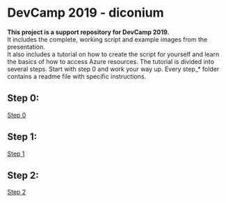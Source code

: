 # DevCamp 2019 - diconium
**This project is a support repository for DevCamp 2019.**  
It includes the complete, working script and example images from the presentation.  
It also includes a tutorial on how to create the script for yourself and learn the basics of how to access Azure resources.
The tutorial is divided into several steps. Start with step 0 and work your way up. Every step_\* folder contains a readme file with specific instructions.  

## Step 0:
[Step 0](https://github.com/volkerhielscher/netnei/blob/master/step_0/README.md)

## Step 1:
[Step 1](https://github.com/volkerhielscher/netnei/blob/master/step_1/README.md)

## Step 2:
[Step 2](https://github.com/volkerhielscher/netnei/blob/master/step_2/README.md)
